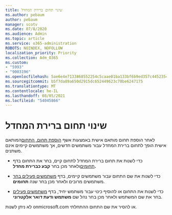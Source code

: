 ```yaml
---
title: שינוי תחום ברירת המחדל
ms.author: pebaum
author: pebaum
manager: scotv
ms.date: 07/8/2020
ms.audience: Admin
ms.topic: article
ms.service: o365-administration
ROBOTS: NOINDEX, NOFOLLOW
localization_priority: Priority
ms.collection: Adm_O365
ms.custom:
- "5993"
- "9003196"
ms.openlocfilehash: 5ae6e4e7133868552254c5caae01ba133bf6b9ed357c4452354bbac9525a7f44
ms.sourcegitcommit: b5f7da89a650d2915dc652449623c78be6247175
ms.translationtype: MT
ms.contentlocale: he-IL
ms.lasthandoff: 08/05/2021
ms.locfileid: "54045866"
---
```

# <a name="change-default-domain"></a>שינוי תחום ברירת המחדל

לאחר הוספת תחום מותאם אישית באמצעות אשף [הוספת תחום, התחום](https://admin.microsoft.com/Adminportal#/Domains/Wizard)המותאם אישית הופך לתחום ברירת המחדל עבור משתמשים חדשים, אך משתמשים קיימים אינם משתנים.

- כדי לשנות את תחום ברירת המחדל לתחום קיים, בחר את התחום בדף [תחומים](https://admin.microsoft.com/Adminportal/Home#/Domains)ולאחר מכן בחר **קבע כברירת מחדל.**

- כדי לשנות את שם התחום עבור משתמשים קיימים, בדף [משתמשים פעילים בחר](https://admin.microsoft.com/Adminportal/Home#/users) משתמשים מרובים ולאחר מכן בחר שנה **תחומים**.

- כדי לשנות את התחום או להוסיף כינוי עבור משתמש יחיד, בדף [משתמשים פעילים](https://admin.microsoft.com/Adminportal/Home#/users) בחר את שם המשתמש ולאחר מכן בחר נהל שם  **משתמש ודעת דואר אלקטרוני**.

לא ניתן לשנות onmicrosoft.com או להסיר את שם התחום ההתחלתי.